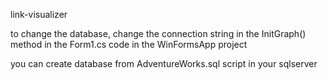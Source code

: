 link-visualizer


to change the database, change the connection string in the InitGraph() method in the Form1.cs code in the WinFormsApp project

you can create database from AdventureWorks.sql script in your sqlserver